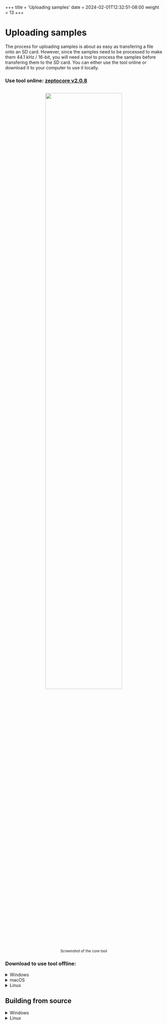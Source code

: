 +++
title = 'Uploading samples'
date = 2024-02-01T12:32:51-08:00
weight = 13
+++

# Uploading samples

The process for uploading samples is about as easy as transfering a file onto an SD card. However, since the samples need to be processed to make them 44.1 kHz / 16-bit, you will need a tool to process the samples before transfering them to the SD card. You can either use the tool online or download it to your computer to use it locally.


### Use tool online: **[zeptocore v2.0.8](/tool)**


<p style="text-align:center">
<img src="/img/core_tool.png" style="width:70%;  margin:0 auto; padding:1em; text-align:center;">
<br><small>Screenshot of the core tool</small><p>

### Download to use tool offline:

<details><summary>Windows</summary>

#### Download for Windows: **[x64](https://github.com/schollz/_core/releases/download/v2.0.8/core_windows_v2.0.8.exe)**

Once downloaded, double click on the executable file to run it.

</details>


<details><summary>macOS</summary>

To install the tool on macOS, first open a terminal.

Then, if you are on an Intel-based mac install with:

```
curl -L https://github.com/schollz/_core/releases/download/v2.0.8/core_macos_amd64_v2.0.8 > core_macos
```

Or, if you are on a M1/M2-based mac install with:

```
curl -L https://github.com/schollz/_core/releases/download/v2.0.8/core_macos_aarch64_v2.0.8 > core_macos
```

Then to run, do:

```
chmod +x core_macos && ./core_macos
```

A window should pop up in the browser with the offline version of the tool.

</details>


<details><summary>Linux</summary>

#### Download for Linux: **[x64](https://github.com/schollz/_core/releases/download/v2.0.8/core_linux_amd64_v2.0.8)**

After downloading, run it directly from the terminal.

</details>


## Building from source


<details><summary>Windows</summary>

First [install Scoop](https://scoop.sh/) by opening PowerShell terminal and type:

```
> Set-ExecutionPolicy -ExecutionPolicy RemoteSigned -Scope CurrentUser
> Invoke-RestMethod -Uri https://get.scoop.sh | Invoke-Expression
```

Then in the Powershell:

```
> scoop update
> scoop install go zig sox
```

Now you can build directly from Powershell with:

```
> cd core
> $env:CGO_ENABLED=1; $env:CC="zig cc"; go build -v -x
```

Now the upload tool can be run by typing

```
./core.exe
```

</details>



<details><summary>Linux</summary>

Make sure Go is installed and then install *air*:

```
> go install github.com/cosmtrek/air@latest
```

Now you can bulid the tool using the following:

```
> git clone https://github.com/schollz/_core
> cd _core/core
> air
```

And the website will live-reload when developing.

</details>